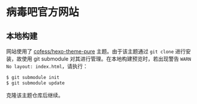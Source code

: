 # 病毒吧官方网站

## 本地构建

网站使用了 [cofess/hexo-theme-pure](https://github.com/cofess/hexo-theme-pure) 主题。由于该主题通过 `git clone` 进行安装，故使用 git submodule 对其进行管理。在本地构建预览时，若出现警告 `WARN  No layout: index.html`，请执行：

```sh
$ git submodule init
$ git submodule update
```

克隆该主题仓库后继续。
